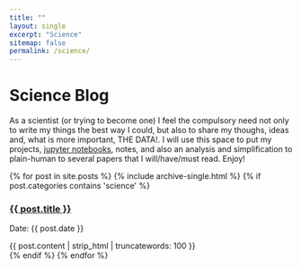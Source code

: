```yaml
---
title: ""
layout: single
excerpt: "Science"
sitemap: false
permalink: /science/
---
```


Science Blog
===============
As a scientist (or trying to become one) I feel the compulsory need not only to write my things the best way I could, but also to 
share my thoughs, ideas and, what is more important, THE DATA!.
I will use this space to put my projects, [jupyter notebooks](http://jupyter-notebook.readthedocs.io/en/latest/), notes, and also
an analysis and simplification to plain-human to several papers that I will/have/must read. Enjoy!




{% for post in site.posts %}
  {% include archive-single.html %}
  {% if post.categories contains 'science' %}
	<div class="post">
		<h3 class="title"><a href="{{ post.url }}">{{ post.title }}</a></h3>
		<p class="meta">Date: {{ post.date }}</p>
		<div class="entry">
			{{ post.content | strip_html | truncatewords: 100 }}
		</div>
	</div>
  {% endif %}
{% endfor %}







